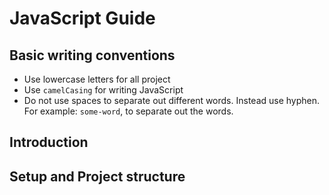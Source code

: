 # JavaScript Guide 

## Basic writing conventions

- Use lowercase letters for all project
- Use `camelCasing` for writing JavaScript
- Do not use spaces to separate out different words. Instead use hyphen. For example: `some-word`, to separate out the words. 


## Introduction



## Setup and Project structure 

